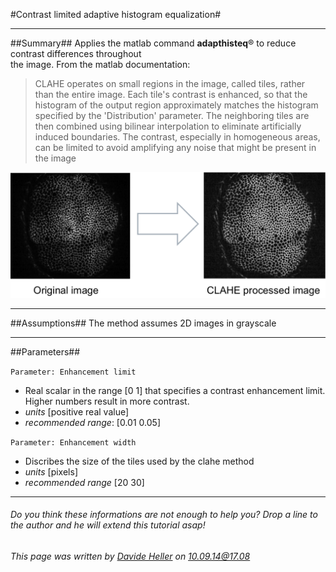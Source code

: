 #Contrast limited adaptive histogram equalization#

---------------------------------------
##Summary##
Applies the matlab command **adapthisteq**®  to reduce contrast differences throughout  
the image. From the matlab documentation:

> CLAHE operates on small regions in the image, called tiles, rather than the entire image. Each tile's contrast is enhanced, so that the histogram of the output region approximately matches the histogram specified by the 'Distribution' parameter. The neighboring tiles are then combined using bilinear interpolation to eliminate artificially induced boundaries. The contrast, especially in homogeneous areas, can be limited to avoid amplifying any noise that might be present in the image

![Selective Plane Projection](../Images/matlab/clahe.png)

---------------------------------------
##Assumptions##
The method assumes 2D images in grayscale

---------------------------------------
##Parameters##

`Parameter: Enhancement limit`

* Real scalar in the range [0 1] that specifies a contrast enhancement limit. Higher numbers result in more contrast.
* *units* [positive real value]  
* *recommended range*: [0.01 0.05]

`Parameter: Enhancement width`

* Discribes the size of the tiles used by the clahe method
* *units* [pixels]  
* *recommended range* [20 30]  

---------------------------------------
######  Do you think these informations are not enough to help you? Drop a line to the author and he will extend this tutorial asap!

###### This page was written by [Davide Heller](mailto:davide.heller@imls.uzh.ch) on 10.09.14@17.08



<script>
  (function(i,s,o,g,r,a,m){i['GoogleAnalyticsObject']=r;i[r]=i[r]||function(){
  (i[r].q=i[r].q||[]).push(arguments)},i[r].l=1*new Date();a=s.createElement(o),
  m=s.getElementsByTagName(o)[0];a.async=1;a.src=g;m.parentNode.insertBefore(a,m)
  })(window,document,'script','//www.google-analytics.com/analytics.js','ga');

  ga('create', 'UA-55332946-1', 'auto');
  ga('send', 'pageview');

</script>
